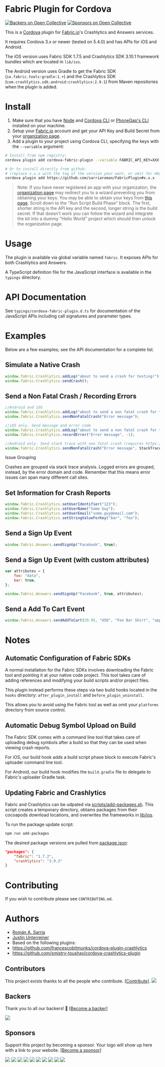 # Fabric Plugin for Cordova
[![Backers on Open Collective](https://opencollective.com/FabricPlugin/backers/badge.svg)](#backers)
 [![Sponsors on Open Collective](https://opencollective.com/FabricPlugin/sponsors/badge.svg)](#sponsors) 
 
This is a [Cordova](http://cordova.apache.org/) plugin for [Fabric.io](https://www.fabric.io)'s Crashlytics and Answers services.

It requires Cordova 3.x or newer (tested on 5.4.0) and has APIs for iOS and Android.

The iOS version uses Fabric SDK 1.7.5 and Crashlytics SDK 3.10.1 framework bundles which are located in `lib/ios`.

The Android version uses Gradle to get the Fabric SDK (`io.fabric.tools:gradle:1.+`) and the Crashlytics SDK (`com.crashlytics.sdk.android:crashlytics:2.9.1`) from Maven repositories when the plugin is added.

# Install

1. Make sure that you have [Node](http://nodejs.org/) and [Cordova CLI](https://github.com/apache/cordova-cli) or [PhoneGap's CLI](https://github.com/mwbrooks/phonegap-cli) installed on your machine.
1. Setup your [Fabric.io](https://fabric.io) account and get your API Key and Build Secret from your [organization page](https://www.fabric.io/settings/organizations/).
1. Add a plugin to your project using Cordova CLI, specifying the keys with the `--variable` argument:

```bash
# Install from npm registry:
cordova plugin add cordova-fabric-plugin --variable FABRIC_API_KEY=XXX --variable FABRIC_API_SECRET=xxx

# Or to install directly from github:
# (replace x.x.x with the tag of the version your want, or omit for HEAD)
cordova plugin add https://github.com/sarriaroman/FabricPlugin#x.x.x  --variable FABRIC_API_KEY=XXX --variable FABRIC_API_SECRET=xxx
```

> Note: If you have never registered an app with your organization, the [organization page](https://www.fabric.io/settings/organizations/) may redirect you to a wizard preventing you from obtaining your keys. You may be able to obtain your keys from [this page](https://fabric.io/kits/ios/crashlytics/install). Scroll down to the "Run Script Build Phase" block. The first, shorter string is the API key and the second, longer string is the build secret. If that doesn't work you can follow the wizard and integrate the kit into a dummy "Hello World" project which should then unlock the organization page.

# Usage

The plugin is available via global variable named `fabric`. It exposes APIs for both Crashlytics and Answers.

A TypeScript definition file for the JavaScript interface is available in the `typings` directory.

# API Documentation

See `typings/cordova-fabric-plugin.d.ts` for documentation of the JavaScript APIs including call signatures and parameter types.

# Examples

Below are a few examples; see the API documentation for a complete list.

## Simulate a Native Crash

```javascript
window.fabric.Crashlytics.addLog("about to send a crash for testing!");
window.fabric.Crashlytics.sendCrash();
```

## Send a Non Fatal Crash / Recording Errors

```javascript
//Android and iOS
window.fabric.Crashlytics.addLog("about to send a non fatal crash for testing!");
window.fabric.Crashlytics.sendNonFatalCrash("Error message");

//iOS only. Send message and error code
window.fabric.Crashlytics.addLog("about to send a non fatal crash for testing!");
window.fabric.Crashlytics.recordError("Error message", -1);

//Android only. Send stack trace with non fatal crash (requires https://www.stacktracejs.com/)
window.fabric.Crashlytics.sendNonFatalCrash("Error message", StackTrace.getSync());
```

Issue Grouping

Crashes are grouped via stack trace analysis. Logged errors are grouped, instead, by the error domain and code. Remember that this means error issues can span many different call sites.

## Set Information for Crash Reports
```javascript
window.fabric.Crashlytics.setUserIdentifier("123");
window.fabric.Crashlytics.setUserName("Some Guy");
window.fabric.Crashlytics.setUserEmail("some.guy@email.com");
window.fabric.Crashlytics.setStringValueForKey("bar", "foo");
```

## Send a Sign Up Event
```javascript
window.fabric.Answers.sendSignUp("Facebook", true);
```

## Send a Sign Up Event (with custom attributes)
```javascript
var attributes = {
    foo: "data",
    bar: true,
};

window.fabric.Answers.sendSignUp("Facebook", true, attributes);
```

## Send a Add To Cart Event
```javascript
window.fabric.Answers.sendAddToCart(29.95, "USD", "Foo Bar Shirt", "apparel", "123");
```

# Notes

## Automatic Configuration of Fabric SDKs

A normal installation for the Fabric SDKs involves downloading the Fabric tool and pointing it at your native code project. This tool takes care of adding references and modifying your build scripts and/or project files.

This plugin instead performs these steps via two build hooks located in the `hooks` directory: `after_plugin_install` and `before_plugin_uninstall`.

This allows you to avoid using the Fabric tool as well as omit your `platforms` directory from source control.

## Automatic Debug Symbol Upload on Build

The Fabric SDK comes with a command line tool that takes care of uploading debug symbols after a build so that they can be used when viewing crash reports.

For iOS, our build hook adds a build script phase block to execute Fabric's uploader command line tool.

For Android, our build hook modifies the `build.gradle` file to delegate to Fabric's uploader Gradle task.

## Updating Fabric and Crashlytics

Fabric and Crashlytics can be udpated via [scripts/add-packages.sh](./scripts/add-packages.sh). This script creates a temporary directory, obtains packages from their cocoapods download locations, and overwrites the frameworks in [lib/ios](./lib/ios).

To run the package update script:

```sh
npm run add-packages
```


The desired package versions are pulled from [package.json](./package.json):

```json
"packages": {
    "fabric": "1.7.2",
    "crashlytics": "3.9.3"
}
```

# Contributing

If you wish to contribute please see `CONTRIBUTING.md`.

# Authors

- [Román A. Sarria](https://github.com/sarriaroman)
- [Justin Unterreiner](https://github.com/Justin-Credible)
- Based on the following plugins:
 - https://github.com/francescobitmunks/cordova-plugin-crashlytics
 - https://github.com/smistry-toushay/cordova-crashlytics-plugin

## Contributors

This project exists thanks to all the people who contribute. [[Contribute](CONTRIBUTING.md)].
<a href="graphs/contributors"><img src="https://opencollective.com/FabricPlugin/contributors.svg?width=890&button=false" /></a>


## Backers

Thank you to all our backers! 🙏 [[Become a backer](https://opencollective.com/FabricPlugin#backer)]

<a href="https://opencollective.com/FabricPlugin#backers" target="_blank"><img src="https://opencollective.com/FabricPlugin/backers.svg?width=890"></a>


## Sponsors

Support this project by becoming a sponsor. Your logo will show up here with a link to your website. [[Become a sponsor](https://opencollective.com/FabricPlugin#sponsor)]

<a href="https://opencollective.com/FabricPlugin/sponsor/0/website" target="_blank"><img src="https://opencollective.com/FabricPlugin/sponsor/0/avatar.svg"></a>
<a href="https://opencollective.com/FabricPlugin/sponsor/1/website" target="_blank"><img src="https://opencollective.com/FabricPlugin/sponsor/1/avatar.svg"></a>
<a href="https://opencollective.com/FabricPlugin/sponsor/2/website" target="_blank"><img src="https://opencollective.com/FabricPlugin/sponsor/2/avatar.svg"></a>
<a href="https://opencollective.com/FabricPlugin/sponsor/3/website" target="_blank"><img src="https://opencollective.com/FabricPlugin/sponsor/3/avatar.svg"></a>
<a href="https://opencollective.com/FabricPlugin/sponsor/4/website" target="_blank"><img src="https://opencollective.com/FabricPlugin/sponsor/4/avatar.svg"></a>
<a href="https://opencollective.com/FabricPlugin/sponsor/5/website" target="_blank"><img src="https://opencollective.com/FabricPlugin/sponsor/5/avatar.svg"></a>
<a href="https://opencollective.com/FabricPlugin/sponsor/6/website" target="_blank"><img src="https://opencollective.com/FabricPlugin/sponsor/6/avatar.svg"></a>
<a href="https://opencollective.com/FabricPlugin/sponsor/7/website" target="_blank"><img src="https://opencollective.com/FabricPlugin/sponsor/7/avatar.svg"></a>
<a href="https://opencollective.com/FabricPlugin/sponsor/8/website" target="_blank"><img src="https://opencollective.com/FabricPlugin/sponsor/8/avatar.svg"></a>
<a href="https://opencollective.com/FabricPlugin/sponsor/9/website" target="_blank"><img src="https://opencollective.com/FabricPlugin/sponsor/9/avatar.svg"></a>


